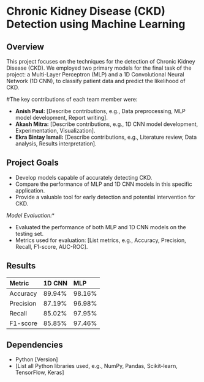 # Chronic Kidney Disease (CKD) Detection using Machine Learning

## Overview

This project focuses on the techniques for the detection of Chronic Kidney Disease (CKD). We employed two primary models for the final task of the project: a Multi-Layer Perceptron (MLP) and a 1D Convolutional Neural Network (1D CNN), to classify patient data and predict the likelihood of CKD.

#The key contributions of each team member were:

* **Anish Paul:** [Describe contributions, e.g., Data preprocessing, MLP model development, Report writing].
* **Akash Mitra:** [Describe contributions, e.g., 1D CNN model development, Experimentation, Visualization].
* **Ekra Bintay Ismail:** [Describe contributions, e.g., Literature review, Data analysis, Results interpretation].

## Project Goals

* Develop models capable of accurately detecting CKD.
* Compare the performance of MLP and 1D CNN models in this specific application.
* Provide a valuable tool for early detection and potential intervention for CKD.

*Model Evaluation:**
 * Evaluated the performance of both MLP and 1D CNN models on the testing set.
 * Metrics used for evaluation: [List metrics, e.g., Accuracy, Precision, Recall, F1-score, AUC-ROC].


## Results
| Metric    | 1D CNN   | MLP      |
| :-------- | :------- | :------- |
| Accuracy  | 89.94%   | 98.16%   |
| Precision | 87.19%   | 96.98%   |
| Recall    | 85.02%   | 97.95%   |
| F1-score  | 85.85%   | 97.46%   |
## Dependencies

* Python [Version]
* [List all Python libraries used, e.g., NumPy, Pandas, Scikit-learn, TensorFlow, Keras]

